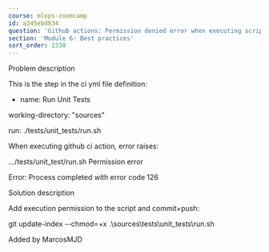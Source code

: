 ```yaml
---
course: mlops-zoomcamp
id: a345ebd834
question: 'Github actions: Permission denied error when executing script file'
section: 'Module 6: Best practices'
sort_order: 2330
---
```


Problem description

This is the step in the ci yml file definition:

- name: Run Unit Tests

working-directory: "sources"

run: ./tests/unit_tests/run.sh

When executing github ci action, error raises:

…/tests/unit_test/run.sh Permission error

Error: Process completed with error code 126

Solution description

Add execution  permission to the script and commit+push:

git update-index --chmod=+x .\sources\tests\unit_tests\run.sh

Added by MarcosMJD

